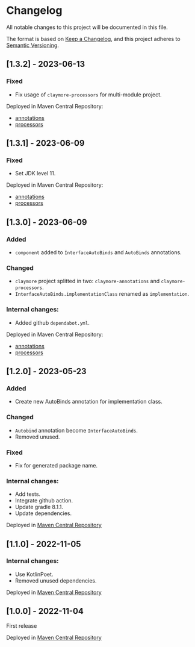 # Changelog

All notable changes to this project will be documented in this file.

The format is based on [Keep a Changelog](https://keepachangelog.com/en/1.0.0/),
and this project adheres to [Semantic Versioning](https://semver.org/spec/v2.0.0.html).

## [1.3.2] - 2023-06-13

### Fixed
- Fix usage of `claymore-processors` for multi-module project.

Deployed in Maven Central Repository:
- [annotations](https://central.sonatype.com/artifact/io.github.alecarnevale/claymore-annotations/1.3.2)
- [processors](https://central.sonatype.com/artifact/io.github.alecarnevale/claymore-processors/1.3.2)

## [1.3.1] - 2023-06-09

### Fixed
- Set JDK level 11.

Deployed in Maven Central Repository:
- [annotations](https://central.sonatype.com/artifact/io.github.alecarnevale/claymore-annotations/1.3.1)
- [processors](https://central.sonatype.com/artifact/io.github.alecarnevale/claymore-processors/1.3.1)

## [1.3.0] - 2023-06-09

### Added
- `component` added to `InterfaceAutoBinds` and `AutoBinds` annotations.

### Changed
- `claymore` project splitted in two: `claymore-annotations` and `claymore-processors`.
- `InterfaceAutoBinds.implementationClass` renamed as `implementation`.

### Internal changes:
- Added github `dependabot.yml`.

Deployed in Maven Central Repository:
- [annotations](https://central.sonatype.com/artifact/io.github.alecarnevale/claymore-annotations/1.3.0)
- [processors](https://central.sonatype.com/artifact/io.github.alecarnevale/claymore-processors/1.3.0)

## [1.2.0] - 2023-05-23

### Added
- Create new AutoBinds annotation for implementation class.

### Changed
- `Autobind` annotation become `InterfaceAutoBinds`.
- Removed unused. 

### Fixed
- Fix for generated package name.

### Internal changes:
- Add tests.
- Integrate github action.
- Update gradle 8.1.1.
- Update dependencies.

Deployed in [Maven Central Repository](https://central.sonatype.com/artifact/io.github.alecarnevale/claymore/1.2.0)

## [1.1.0] - 2022-11-05

### Internal changes:
- Use KotlinPoet.
- Removed unused dependencies.

Deployed in [Maven Central Repository](https://central.sonatype.com/artifact/io.github.alecarnevale/claymore/1.1.0)

## [1.0.0] - 2022-11-04

First release

Deployed in [Maven Central Repository](https://central.sonatype.com/artifact/io.github.alecarnevale/claymore/1.0.0)